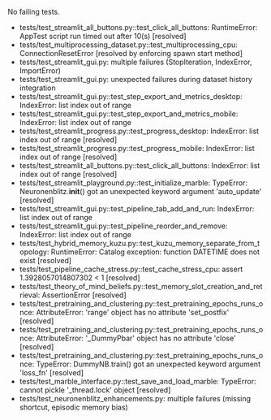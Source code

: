 No failing tests.
- tests/test_streamlit_all_buttons.py::test_click_all_buttons: RuntimeError: AppTest script run timed out after 10(s) [resolved]
- tests/test_multiprocessing_dataset.py::test_multiprocessing_cpu: ConnectionResetError [resolved by enforcing spawn start method]
- tests/test_streamlit_gui.py: multiple failures (StopIteration, IndexError, ImportError)
 - tests/test_streamlit_gui.py: unexpected failures during dataset history integration
- tests/test_streamlit_gui.py::test_step_export_and_metrics_desktop: IndexError: list index out of range
- tests/test_streamlit_gui.py::test_step_export_and_metrics_mobile: IndexError: list index out of range
 - tests/test_streamlit_progress.py::test_progress_desktop: IndexError: list index out of range [resolved]
 - tests/test_streamlit_progress.py::test_progress_mobile: IndexError: list index out of range [resolved]
- tests/test_streamlit_all_buttons.py::test_click_all_buttons: IndexError: list index out of range [resolved]
- tests/test_streamlit_playground.py::test_initialize_marble: TypeError: Neuronenblitz.__init__() got an unexpected keyword argument 'auto_update' [resolved]
- tests/test_streamlit_gui.py::test_pipeline_tab_add_and_run: IndexError: list index out of range
- tests/test_streamlit_gui.py::test_pipeline_reorder_and_remove: IndexError: list index out of range
- tests/test_hybrid_memory_kuzu.py::test_kuzu_memory_separate_from_topology: RuntimeError: Catalog exception: function DATETIME does not exist [resolved]
- tests/test_pipeline_cache_stress.py::test_cache_stress_cpu: assert 1.3928057014807302 < 1 [resolved]
- tests/test_theory_of_mind_beliefs.py::test_memory_slot_creation_and_retrieval: AssertionError [resolved]
- tests/test_pretraining_and_clustering.py::test_pretraining_epochs_runs_once: AttributeError: 'range' object has no attribute 'set_postfix' [resolved]
- tests/test_pretraining_and_clustering.py::test_pretraining_epochs_runs_once: AttributeError: '_DummyPbar' object has no attribute 'close' [resolved]
- tests/test_pretraining_and_clustering.py::test_pretraining_epochs_runs_once: TypeError: DummyNB.train() got an unexpected keyword argument 'loss_fn' [resolved]
- tests/test_marble_interface.py::test_save_and_load_marble: TypeError: cannot pickle '_thread.lock' object [resolved]
- tests/test_neuronenblitz_enhancements.py: multiple failures (missing shortcut, episodic memory bias)
